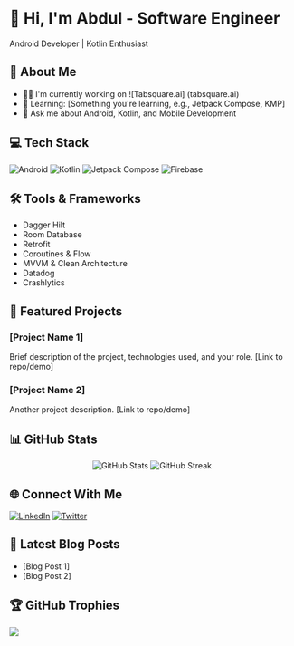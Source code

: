 # 👋 Hi, I'm Abdul - Software Engineer
Android Developer | Kotlin Enthusiast

## 🚀 About Me
- 👨‍💻 I'm currently working on ![Tabsquare.ai] (tabsquare.ai)
- 🌱 Learning: [Something you're learning, e.g., Jetpack Compose, KMP]
- 💬 Ask me about Android, Kotlin, and Mobile Development

## 💻 Tech Stack
![Android](https://img.shields.io/badge/Android-3DDC84?style=for-the-badge&logo=android&logoColor=white)
![Kotlin](https://img.shields.io/badge/Kotlin-0095D5?style=for-the-badge&logo=kotlin&logoColor=white)
![Jetpack Compose](https://img.shields.io/badge/Jetpack_Compose-4285F4?style=for-the-badge&logo=jetpackcompose&logoColor=white)
![Firebase](https://img.shields.io/badge/Firebase-FFCA28?style=for-the-badge&logo=firebase&logoColor=black)

## 🛠️ Tools & Frameworks
- Dagger Hilt
- Room Database
- Retrofit
- Coroutines & Flow
- MVVM & Clean Architecture
- Datadog
- Crashlytics

## 📱 Featured Projects
### [Project Name 1]
Brief description of the project, technologies used, and your role.
[Link to repo/demo]

### [Project Name 2]
Another project description.
[Link to repo/demo]

## 📊 GitHub Stats
<p align="center">
  <img src="https://github-readme-stats.vercel.app/api?username=abdulmuhg&show_icons=true&theme=radical" alt="GitHub Stats" />
  <img src="https://github-readme-streak-stats.demolab.com/?user=abdulmuhg&theme=radical" alt="GitHub Streak" />
</p>

## 🌐 Connect With Me
[![LinkedIn](https://img.shields.io/badge/LinkedIn-0077B5?style=for-the-badge&logo=linkedin&logoColor=white)](https://www.linkedin.com/in/abdulmughniaf/)
[![Twitter](https://img.shields.io/badge/Twitter-1DA1F2?style=for-the-badge&logo=twitter&logoColor=white)](https://x.com/abdulmuhg)

## 📝 Latest Blog Posts
<!-- BLOG-POST-LIST:START -->
- [Blog Post 1]
- [Blog Post 2]
<!-- BLOG-POST-LIST:END -->

## 🏆 GitHub Trophies
![](https://github-profile-trophy.vercel.app/?username=abdulmuhg&theme=radical&no-frame=false&no-bg=true&margin-w=4)
